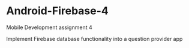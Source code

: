 # Android-Firebase-4

Mobile Development assignment 4

Implement Firebase database functionality into a question provider app
